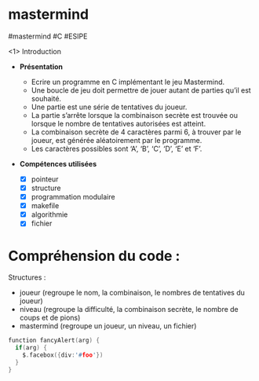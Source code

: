 # mastermind
#mastermind #C #ESIPE

<1> Introduction </h1>

* __Présentation__
    - Ecrire un programme en C implémentant le jeu Mastermind. 
    - Une boucle de jeu doit permettre de jouer autant de parties qu’il est souhaité. 
    - Une partie est une série de tentatives du joueur. 
    - La partie s’arrête lorsque la combinaison secrète est trouvée ou lorsque le nombre  de tentatives autorisées est atteint. 
    - La combinaison secrète de 4 caractères parmi 6, à trouver par le joueur, est générée aléatoirement par le programme. 
    - Les caractères possibles sont ‘A’, ‘B’, ‘C’, ‘D’, ‘E’ et ‘F’. 

* __Compétences utilisées__
    - [x] pointeur
    - [x] structure
    - [x] programmation modulaire
    - [x] makefile
    - [x] algorithmie
    - [x] fichier

<h1> Compréhension du code : </h1>
 
 Structures : 
  - joueur (regroupe le nom, la combinaison, le nombres de tentatives du joueur)
  - niveau (regroupe la difficulté, la combinaison secrète, le nombre de coups et de pions)
  - mastermind (regroupe un joueur, un niveau, un fichier)
  


     
```c
function fancyAlert(arg) {
  if(arg) {
    $.facebox({div:'#foo'})
  }
}
```
